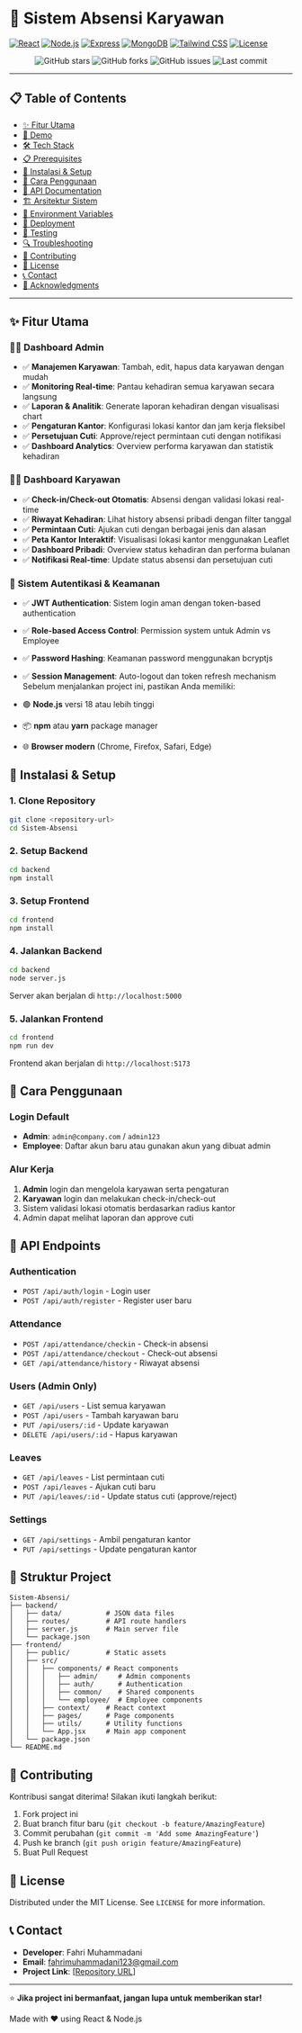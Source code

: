 # 🚀 Sistem Absensi Karyawan

[![React](https://img.shields.io/badge/React-19.1.1-blue.svg)](https://reactjs.org/)
[![Node.js](https://img.shields.io/badge/Node.js-18+-green.svg)](https://nodejs.org/)
[![Express](https://img.shields.io/badge/Express-4.18.2-lightgrey.svg)](https://expressjs.com/)
[![MongoDB](https://img.shields.io/badge/MongoDB-8.19.1-green.svg)](https://www.mongodb.com/)
[![Tailwind CSS](https://img.shields.io/badge/Tailwind_CSS-3.4.18-38B2AC.svg)](https://tailwindcss.com/)
[![License](https://img.shields.io/badge/License-MIT-yellow.svg)](https://opensource.org/licenses/MIT)

<div align="center">
  <img src="https://img.shields.io/github/stars/muhf-ahri/Web-Absensi3?style=social" alt="GitHub stars" />
  <img src="https://img.shields.io/github/forks/muhf-ahri/Web-Absensi3?style=social" alt="GitHub forks" />
  <img src="https://img.shields.io/github/issues/muhf-ahri/Web-Absensi3" alt="GitHub issues" />
  <img src="https://img.shields.io/github/last-commit/muhf-ahri/Web-Absensi3" alt="Last commit" />
</div>

---

## 📋 Table of Contents
- [✨ Fitur Utama](#-fitur-utama)
- [🎯 Demo](#-demo)
- [🛠️ Tech Stack](#️-tech-stack)
- [📋 Prerequisites](#-prerequisites)
- [🚀 Instalasi & Setup](#-instalasi--setup)
- [🎯 Cara Penggunaan](#-cara-penggunaan)
- [📡 API Documentation](#-api-documentation)
- [🏗️ Arsitektur Sistem](#️-arsitektur-sistem)
- [🔧 Environment Variables](#-environment-variables)
- [🚀 Deployment](#-deployment)
- [🧪 Testing](#-testing)
- [🔍 Troubleshooting](#-troubleshooting)
- [🤝 Contributing](#-contributing)
- [📄 License](#-license)
- [📞 Contact](#-contact)
- [🙏 Acknowledgments](#-acknowledgments)

---

## ✨ Fitur Utama

### 👨‍💼 **Dashboard Admin**
- ✅ **Manajemen Karyawan**: Tambah, edit, hapus data karyawan dengan mudah
- ✅ **Monitoring Real-time**: Pantau kehadiran semua karyawan secara langsung
- ✅ **Laporan & Analitik**: Generate laporan kehadiran dengan visualisasi chart
- ✅ **Pengaturan Kantor**: Konfigurasi lokasi kantor dan jam kerja fleksibel
- ✅ **Persetujuan Cuti**: Approve/reject permintaan cuti dengan notifikasi
- ✅ **Dashboard Analytics**: Overview performa karyawan dan statistik kehadiran

### 👷‍♂️ **Dashboard Karyawan**
- ✅ **Check-in/Check-out Otomatis**: Absensi dengan validasi lokasi real-time
- ✅ **Riwayat Kehadiran**: Lihat history absensi pribadi dengan filter tanggal
- ✅ **Permintaan Cuti**: Ajukan cuti dengan berbagai jenis dan alasan
- ✅ **Peta Kantor Interaktif**: Visualisasi lokasi kantor menggunakan Leaflet
- ✅ **Dashboard Pribadi**: Overview status kehadiran dan performa bulanan
- ✅ **Notifikasi Real-time**: Update status absensi dan persetujuan cuti

### 🔐 **Sistem Autentikasi & Keamanan**
- ✅ **JWT Authentication**: Sistem login aman dengan token-based authentication
- ✅ **Role-based Access Control**: Permission system untuk Admin vs Employee
- ✅ **Password Hashing**: Keamanan password menggunakan bcryptjs
- ✅ **Session Management**: Auto-logout dan token refresh mechanism
Sebelum menjalankan project ini, pastikan Anda memiliki:

- 🟢 **Node.js** versi 18 atau lebih tinggi
- 📦 **npm** atau **yarn** package manager
- 🌐 **Browser modern** (Chrome, Firefox, Safari, Edge)

## 🚀 Instalasi & Setup

### 1. Clone Repository
```bash
git clone <repository-url>
cd Sistem-Absensi
```

### 2. Setup Backend
```bash
cd backend
npm install
```

### 3. Setup Frontend
```bash
cd frontend
npm install
```

### 4. Jalankan Backend
```bash
cd backend
node server.js
```
Server akan berjalan di `http://localhost:5000`

### 5. Jalankan Frontend
```bash
cd frontend
npm run dev
```
Frontend akan berjalan di `http://localhost:5173`

## 🎯 Cara Penggunaan

### Login Default
- **Admin**: `admin@company.com` / `admin123`
- **Employee**: Daftar akun baru atau gunakan akun yang dibuat admin

### Alur Kerja
1. **Admin** login dan mengelola karyawan serta pengaturan
2. **Karyawan** login dan melakukan check-in/check-out
3. Sistem validasi lokasi otomatis berdasarkan radius kantor
4. Admin dapat melihat laporan dan approve cuti

## 📡 API Endpoints

### Authentication
- `POST /api/auth/login` - Login user
- `POST /api/auth/register` - Register user baru

### Attendance
- `POST /api/attendance/checkin` - Check-in absensi
- `POST /api/attendance/checkout` - Check-out absensi
- `GET /api/attendance/history` - Riwayat absensi

### Users (Admin Only)
- `GET /api/users` - List semua karyawan
- `POST /api/users` - Tambah karyawan baru
- `PUT /api/users/:id` - Update karyawan
- `DELETE /api/users/:id` - Hapus karyawan

### Leaves
- `GET /api/leaves` - List permintaan cuti
- `POST /api/leaves` - Ajukan cuti baru
- `PUT /api/leaves/:id` - Update status cuti (approve/reject)

### Settings
- `GET /api/settings` - Ambil pengaturan kantor
- `PUT /api/settings` - Update pengaturan kantor

## 📁 Struktur Project

```
Sistem-Absensi/
├── backend/
│   ├── data/           # JSON data files
│   ├── routes/         # API route handlers
│   ├── server.js       # Main server file
│   └── package.json
├── frontend/
│   ├── public/         # Static assets
│   ├── src/
│   │   ├── components/ # React components
│   │   │   ├── admin/     # Admin components
│   │   │   ├── auth/      # Authentication
│   │   │   ├── common/    # Shared components
│   │   │   └── employee/  # Employee components
│   │   ├── context/    # React context
│   │   ├── pages/      # Page components
│   │   ├── utils/      # Utility functions
│   │   └── App.jsx     # Main app component
│   └── package.json
└── README.md
```

## 🤝 Contributing

Kontribusi sangat diterima! Silakan ikuti langkah berikut:

1. Fork project ini
2. Buat branch fitur baru (`git checkout -b feature/AmazingFeature`)
3. Commit perubahan (`git commit -m 'Add some AmazingFeature'`)
4. Push ke branch (`git push origin feature/AmazingFeature`)
5. Buat Pull Request

## 📄 License

Distributed under the MIT License. See `LICENSE` for more information.

## 📞 Contact

- **Developer**: Fahri Muhammadani
- **Email**: fahrimuhammadani123@gmail.com
- **Project Link**: [[Repository URL](https://github.com/muhf-ahri/Web-Absensi3.git)]

---

⭐ **Jika project ini bermanfaat, jangan lupa untuk memberikan star!**

Made with ❤️ using React & Node.js

